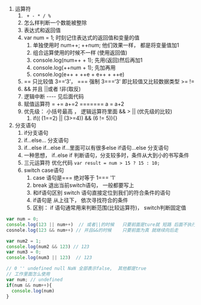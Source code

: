 1. 运算符
   1. ` + - * / %`
   2. 怎么样判断一个数能被整除
   3. 表达式和返回值
   4. var num = 1;     时刻记住表达式的返回值和变量的值
       	1. 单独使用时   num++;   ++num;   他们效果一样，  都是将变量值加1
       	2. 组合运算使用的时候不一样   (使用返回值)
       	3. console.log(num++ + 1);     先用(返回)然后再加1
       	4. console.log(++num + 1);     先加再用
       	5. console.log(e++ + ++e + e++ + ++e)
   5.  == 只比较值 3==‘3’，  === 强制 3===‘3’ 即比较值又比较数据类型   >=  !=
   6. && 并且   ||或者  !非(取反)
   7. 逻辑中断 ---- 见后面代码
   8.  赋值运算符  =   +=    a+=2 =======  a = a+2
   9. 优先级：  小括号最高 ， 逻辑运算符里面  && > || (优先级的比较)
      1.  if(( (1==2) || (3>=4)) && (6 != 5)){}
2. 分支语句
   1. if分支语句
   2. if...else... 分支语句
   3. if...else if...else if...里面可以有很多else if语句...else 分支语句
   4. 一种思想，  if..else if 判断语句，分支较多时，条件从大到小的书写条件
   5. 三元运算符   优化代码  `var result = num > 15 ? 15 : 10;`
   6. switch case语句  
      1. case 语句是=== 绝对等于   1=== '1'
      2. break  退出当前switch语句， 一般都要写上
      3. 和if语句区别   switch  语句直接定位到我们的符合条件的语句
      4. if语句是 从上往下， 依次寻找符合的条件
      5. 区别： if 语句通常用来判断范围(比较运算符)，  switch判断固定值













```javascript
var num = 0;
console.log(123 || num++)  // 或者||的时候   只要前面是ture就 短路 后面不执行
cosnole.log(123 && num++) // 并且&&的时候    只要前面为真 就继续向后走

var num2 = 1;
console.log(num2 && 123) // 123
var num3 = 0;
console.log(num3 || 123)  // 123

// 0 '' undefined null NaN 全部表示false,  其他都是true
// 工作里面怎么使用
var num; // undefined
if(num && num++){
  console.log(num)
}
```

